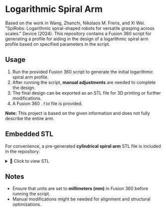 # Logarithmic Spiral Arm 

Based on the work in Wang, Zhanchi, Nikolaos M. Freris, and Xi Wei. "SpiRobs: Logarithmic spiral-shaped robots for versatile grasping across scales." Device (2024).
This repository contains a Fusion 360 script for generating a profile for aiding in the design of a logarithmic spiral arm profile based on specified parameters in the script.

## Usage
1. Run the provided Fusion 360 script to generate the initial logarithmic spiral arm profile.
2. After running the script, **manual adjustments** are needed to complete the design.
3. The final design can be exported as an STL file for 3D printing or further modifications.
4. A Fusion 360 `.f3d` file is provided.

**Note:** This project is based on the given information and does not fully describe the entire arm.

## Embedded STL
For convenience, a pre-generated **cylindrical spiral arm** STL file is included in the repository:

<details>
  <summary>📂 Click to view STL</summary>
  
  ![Logarithmic Spiral Arm](cylindrical_spiral_arm.stl)
  
</details>

## Notes
- Ensure that units are set to **millimeters (mm)** in Fusion 360 before running the script.
- Manual modifications might be needed for alignment and structural optimizations.




